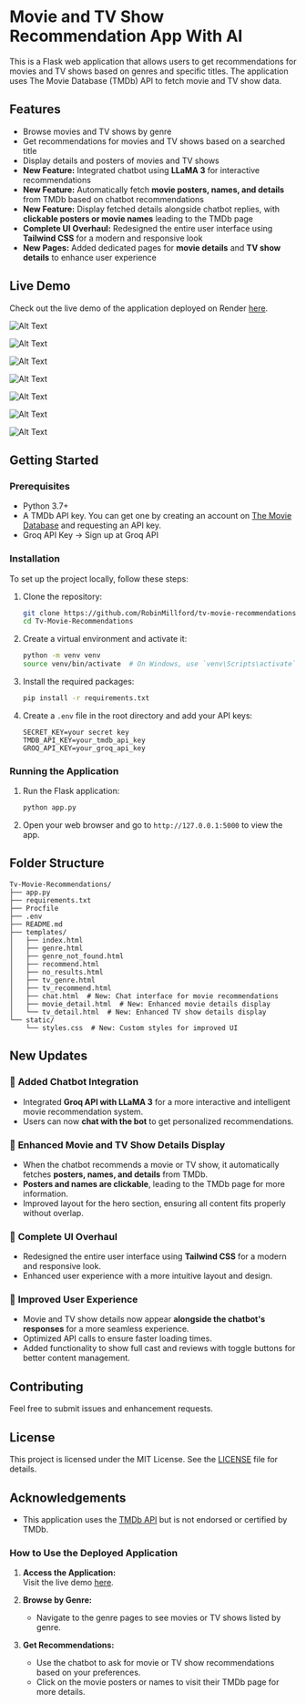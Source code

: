 # Movie and TV Show Recommendation App With AI

This is a Flask web application that allows users to get recommendations for movies and TV shows based on genres and specific titles. The application uses The Movie Database (TMDb) API to fetch movie and TV show data.

## Features

- Browse movies and TV shows by genre
- Get recommendations for movies and TV shows based on a searched title
- Display details and posters of movies and TV shows
- **New Feature:** Integrated chatbot using **LLaMA 3** for interactive recommendations
- **New Feature:** Automatically fetch **movie posters, names, and details** from TMDb based on chatbot recommendations
- **New Feature:** Display fetched details alongside chatbot replies, with **clickable posters or movie names** leading to the TMDb page
- **Complete UI Overhaul:** Redesigned the entire user interface using **Tailwind CSS** for a modern and responsive look
- **New Pages:** Added dedicated pages for **movie details** and **TV show details** to enhance user experience

## Live Demo

Check out the live demo of the application deployed on Render [here](https://tv-movie-recommendations.onrender.com/).

![Alt Text](https://github.com/RobinMillford/Tv-Movie-Recommendations/blob/main/Movie-Recommender-System%201.png)

![Alt Text](https://github.com/RobinMillford/Tv-Movie-Recommendations/blob/main/Recommendations%202.png)

![Alt Text](https://github.com/RobinMillford/Tv-Movie-Recommendations/blob/main/TV-Show-Recommender-System%201.png)

![Alt Text](https://github.com/RobinMillford/Tv-Movie-Recommendations/blob/main/TV-Show-Recommendations%202.png)

![Alt Text](https://github.com/RobinMillford/Tv-Movie-Recommendations/blob/main/FlickFinder%201.png)

![Alt Text](https://github.com/RobinMillford/Tv-Movie-Recommendations/blob/main/chatapi.png)

![Alt Text](https://github.com/RobinMillford/Tv-Movie-Recommendations/blob/main/Full%20system.png)

## Getting Started

### Prerequisites

- Python 3.7+
- A TMDb API key. You can get one by creating an account on [The Movie Database](https://www.themoviedb.org/) and requesting an API key.
- Groq API Key → Sign up at Groq API

### Installation

To set up the project locally, follow these steps:

1. Clone the repository:

   ```bash
   git clone https://github.com/RobinMillford/tv-movie-recommendations.git
   cd Tv-Movie-Recommendations
   ```

2. Create a virtual environment and activate it:

   ```bash
   python -m venv venv
   source venv/bin/activate  # On Windows, use `venv\Scripts\activate`
   ```

3. Install the required packages:

   ```bash
   pip install -r requirements.txt
   ```

4. Create a `.env` file in the root directory and add your API keys:

   ```env
   SECRET_KEY=your secret key
   TMDB_API_KEY=your_tmdb_api_key
   GROQ_API_KEY=your_groq_api_key
   ```

### Running the Application

1. Run the Flask application:

   ```bash
   python app.py
   ```

2. Open your web browser and go to `http://127.0.0.1:5000` to view the app.

## Folder Structure

```
Tv-Movie-Recommendations/
├── app.py
├── requirements.txt
├── Procfile
├── .env
├── README.md
├── templates/
│   ├── index.html
│   ├── genre.html
│   ├── genre_not_found.html
│   ├── recommend.html
│   ├── no_results.html
│   ├── tv_genre.html
│   ├── tv_recommend.html
│   ├── chat.html  # New: Chat interface for movie recommendations
│   ├── movie_detail.html  # New: Enhanced movie details display
│   └── tv_detail.html  # New: Enhanced TV show details display
└── static/
    └── styles.css  # New: Custom styles for improved UI
```

## New Updates

### 🔹 **Added Chatbot Integration**

- Integrated **Groq API with LLaMA 3** for a more interactive and intelligent movie recommendation system.
- Users can now **chat with the bot** to get personalized recommendations.

### 🔹 **Enhanced Movie and TV Show Details Display**

- When the chatbot recommends a movie or TV show, it automatically fetches **posters, names, and details** from TMDb.
- **Posters and names are clickable**, leading to the TMDb page for more information.
- Improved layout for the hero section, ensuring all content fits properly without overlap.

### 🔹 **Complete UI Overhaul**

- Redesigned the entire user interface using **Tailwind CSS** for a modern and responsive look.
- Enhanced user experience with a more intuitive layout and design.

### 🔹 **Improved User Experience**

- Movie and TV show details now appear **alongside the chatbot's responses** for a more seamless experience.
- Optimized API calls to ensure faster loading times.
- Added functionality to show full cast and reviews with toggle buttons for better content management.

## Contributing

Feel free to submit issues and enhancement requests.

## License

This project is licensed under the MIT License. See the [LICENSE](LICENSE) file for details.

## Acknowledgements

- This application uses the [TMDb API](https://www.themoviedb.org/documentation/api) but is not endorsed or certified by TMDb.

### How to Use the Deployed Application

1. **Access the Application:**  
   Visit the live demo [here](https://tv-movie-recommendations.onrender.com/).

2. **Browse by Genre:**

   - Navigate to the genre pages to see movies or TV shows listed by genre.

3. **Get Recommendations:**
   - Use the chatbot to ask for movie or TV show recommendations based on your preferences.
   - Click on the movie posters or names to visit their TMDb page for more details.
